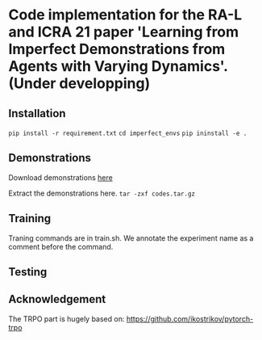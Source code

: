 # Code implementation for the RA-L and ICRA 21 paper 'Learning from Imperfect Demonstrations from Agents with Varying Dynamics'. (Under developping)

## Installation
  ``pip install -r requirement.txt``
  ``cd imperfect_envs``
  ``pip ininstall -e .``
 
## Demonstrations
  Download demonstrations [here](https://drive.google.com/file/d/1Jnmg2T87BkHHrTtt-dGyd6veCEFY2qHS/view?usp=sharing)

  Extract the demonstrations here.
  ``tar -zxf codes.tar.gz``

## Training 
  Traning commands are in train.sh. We annotate the experiment name as a comment before the command.

## Testing

## Acknowledgement
  The TRPO part is hugely based on: https://github.com/ikostrikov/pytorch-trpo

